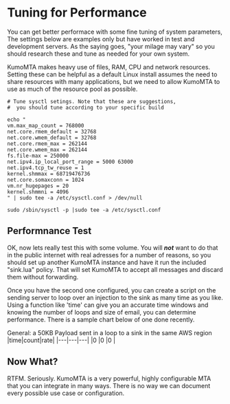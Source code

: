 # Tuning for Performance

You can get better performace with some fine tuning of system parameters,  The settings below are examples only but have worked in test and development servers.  As the saying goes, "your milage may vary" so you should research these and tune as needed for your own system.

KumoMTA makes heavy use of files, RAM, CPU and network resources. Setting these can be helpful as a default Linux install assumes the need to share resources with many applications, but we need to allow KumoMTA to use as much of the resource pool as possible.

```console
# Tune sysctl setings. Note that these are suggestions,
#  you should tune according to your specific build

echo "
vm.max_map_count = 768000
net.core.rmem_default = 32768
net.core.wmem_default = 32768
net.core.rmem_max = 262144
net.core.wmem_max = 262144
fs.file-max = 250000
net.ipv4.ip_local_port_range = 5000 63000
net.ipv4.tcp_tw_reuse = 1
kernel.shmmax = 68719476736
net.core.somaxconn = 1024
vm.nr_hugepages = 20
kernel.shmmni = 4096
" | sudo tee -a /etc/sysctl.conf > /dev/null

sudo /sbin/sysctl -p |sudo tee -a /etc/sysctl.conf
```

## Performnance Test
OK, now lets really test this with some volume.  You will **_not_** want to do that in the public internet with real adresses for a number of reasons, so you should set up another KumoMTA instance and have it run the included "sink.lua" policy.  That will set KumoMTA to accept all messages and discard them without forwarding.

Once you have the second one configured, you can create a script on the sending server to loop over an injection to the sink as many time as you like. Using a function like 'time' can give you an accurate time windows and knowing the number of loops and size of email, you can determine performance. There is a sample chart below of one done recently.

General: a 50KB Payload sent in a loop to a sink in the same AWS region
|time|count|rate|
|---|---|---|
|0  |0  |0  |


## Now What?

RTFM.  Seriously.  KumoMTA is a very powerful, highly configurable MTA that you can integrate in many ways.  There is no way we can document every possible use case or configuration.


